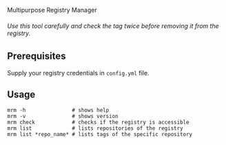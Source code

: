 Multipurpose Registry Manager

###### Use this tool carefully and check the tag twice before removing it from the registry.

## Prerequisites

Supply your registry credentials in `config.yml` file.

## Usage

```
mrm -h               # shows help
mrm -v               # shows version
mrm check            # checks if the registry is accessible
mrm list             # lists repositories of the registry
mrm list *repo_name* # lists tags of the specific repository
```

